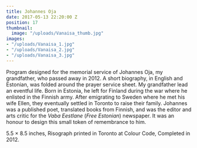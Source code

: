 ```yaml
---
title: Johannes Oja
date: 2017-05-13 22:20:00 Z
position: 17
thumbnail:
  image: "/uploads/Vanaisa_thumb.jpg"
images:
- "/uploads/Vanaisa_1.jpg"
- "/uploads/Vanaisa_2.jpg"
- "/uploads/Vanaisa_3.jpg"
---
```


Program designed for the memorial service of Johannes Oja, my grandfather, who passed away in 2012. A short biography, in English and Estonian, was folded around the prayer service sheet. My grandfather lead an eventful life. Born in Estonia, he left for Finland during the war where he enlisted in the Finnish army. After emigrating to Sweden where he met his wife Ellen, they eventually settled in Toronto to raise their family. Johannes was a published poet, translated books from Finnish, and was the editor and arts critic for the *Vaba Eestlane* (*Free Estonian*) newspaper. It was an honour to design this small token of remembrance to him.

5.5 × 8.5 inches, Risograph printed in Toronto at Colour Code, Completed in 2012.